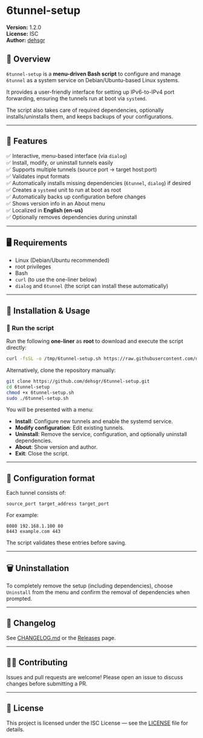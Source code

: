 # 6tunnel-setup

**Version:** 1.2.0  
**License:** ISC  
**Author:** [dehsgr](https://github.com/dehsgr)

## 📖 Overview

`6tunnel-setup` is a **menu-driven Bash script** to configure and manage `6tunnel` as a system service on Debian/Ubuntu-based Linux systems.

It provides a user-friendly interface for setting up IPv6-to-IPv4 port forwarding, ensuring the tunnels run at boot via `systemd`.

The script also takes care of required dependencies, optionally installs/uninstalls them, and keeps backups of your configurations.

---

## 🚀 Features

✅ Interactive, menu-based interface (via `dialog`)  
✅ Install, modify, or uninstall tunnels easily  
✅ Supports multiple tunnels (source port → target host:port)  
✅ Validates input formats  
✅ Automatically installs missing dependencies (`6tunnel`, `dialog`) if desired  
✅ Creates a `systemd` unit to run at boot as root  
✅ Automatically backs up configuration before changes  
✅ Shows version info in an About menu  
✅ Localized in **English (en-us)**  
✅ Optionally removes dependencies during uninstall  

---

## 🖥️ Requirements

- Linux (Debian/Ubuntu recommended)
- root privileges
- Bash
- `curl` (to use the one-liner below)
- `dialog` and `6tunnel` (the script can install these automatically)

---

## 🔧 Installation & Usage

### 🚀 Run the script

Run the following **one-liner** as **root** to download and execute the script directly:

```bash
curl -fsSL -o /tmp/6tunnel-setup.sh https://raw.githubusercontent.com/dehsgr/6tunnel-setup/main/6tunnel-setup.sh && sudo bash /tmp/6tunnel-setup.sh
```

Alternatively, clone the repository manually:

```bash
git clone https://github.com/dehsgr/6tunnel-setup.git
cd 6tunnel-setup
chmod +x 6tunnel-setup.sh
sudo ./6tunnel-setup.sh
```

You will be presented with a menu:
- **Install**: Configure new tunnels and enable the systemd service.
- **Modify configuration**: Edit existing tunnels.
- **Uninstall**: Remove the service, configuration, and optionally uninstall dependencies.
- **About**: Show version and author.
- **Exit**: Close the script.

---

## 📝 Configuration format

Each tunnel consists of:
```
source_port target_address target_port
```

For example:
```
8080 192.168.1.100 80
8443 example.com 443
```

The script validates these entries before saving.

---

## 🗑️ Uninstallation

To completely remove the setup (including dependencies), choose `Uninstall` from the menu and confirm the removal of dependencies when prompted.

---

## 📄 Changelog

See [CHANGELOG.md](CHANGELOG.md) or the [Releases](https://github.com/dehsgr/6tunnel-setup/releases) page.

---

## 🧑‍💻 Contributing

Issues and pull requests are welcome! Please open an issue to discuss changes before submitting a PR.

---

## 📜 License

This project is licensed under the ISC License — see the [LICENSE](LICENSE) file for details.